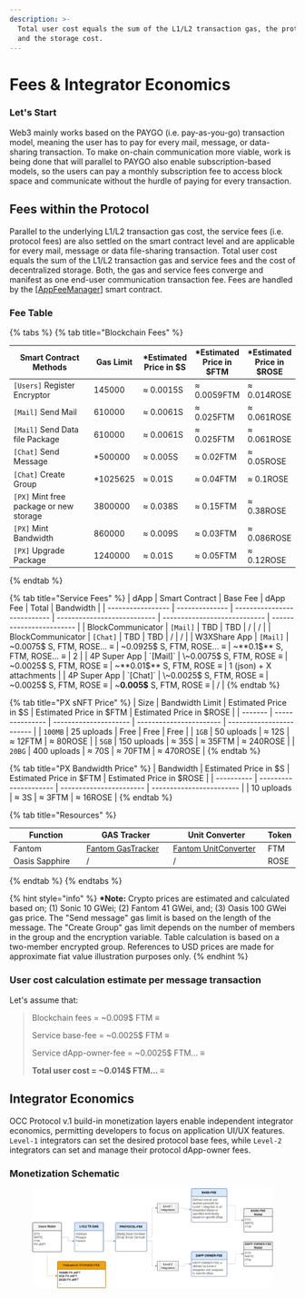 ```yaml
---
description: >-
  Total user cost equals the sum of the L1/L2 transaction gas, the protocol fee
  and the storage cost.
---
```


# Fees & Integrator Economics

### Let's Start

Web3 mainly works based on the PAYGO (i.e. pay-as-you-go) transaction model, meaning the user has to pay for every mail, message, or data-sharing transaction. To make on-chain communication more viable, work is being done that will parallel to PAYGO also enable subscription-based models, so the users can pay a monthly subscription fee to access block space and communicate without the hurdle of paying for every transaction.

## Fees within the Protocol

Parallel to the underlying L1/L2 transaction gas cost, the service fees (i.e. protocol fees) are also settled on the smart contract level and are applicable for every mail, message or data file-sharing transaction. Total user cost equals the sum of the L1/L2 transaction gas and service fees and the cost of decentralized storage. Both, the gas and service fees converge and manifest as one end-user communication transaction fee. Fees are handled by the \[[AppFeeManager](architecture-by-layers/occ-protocol-v.1.md#appfeemanager-smart-contract)] smart contract.&#x20;

### Fee Table

{% tabs %}
{% tab title="Blockchain Fees" %}
<table><thead><tr><th width="219.66666666666663">Smart Contract Methods</th><th>Gas Limit</th><th>*Estimated Price in $S</th><th>*Estimated Price in $FTM</th><th>*Estimated Price in $ROSE</th></tr></thead><tbody><tr><td><code>[Users]</code> Register Encryptor</td><td>145000</td><td>≈ 0.0015S</td><td>≈ 0.0059FTM</td><td>≈ 0.014ROSE</td></tr><tr><td><code>[Mail]</code> Send Mail</td><td>610000</td><td>≈ 0.0061S</td><td>≈ 0.025FTM</td><td>≈ 0.061ROSE</td></tr><tr><td><code>[Mail]</code> Send Data file Package</td><td>610000</td><td>≈ 0.0061S</td><td>≈ 0.025FTM</td><td>≈ 0.061ROSE</td></tr><tr><td><code>[Chat]</code> Send Message</td><td>*500000</td><td>≈ 0.005S</td><td>≈ 0.02FTM</td><td>≈ 0.05ROSE</td></tr><tr><td><code>[Chat]</code> Create Group</td><td>*1025625</td><td>≈ 0.01S</td><td>≈ 0.04FTM</td><td>≈ 0.1ROSE</td></tr><tr><td><code>[PX]</code> Mint free package or new storage</td><td>3800000</td><td>≈ 0.038S</td><td>≈ 0.15FTM</td><td>≈ 0.38ROSE</td></tr><tr><td><code>[PX]</code> Mint Bandwidth</td><td>860000</td><td>≈ 0.009S</td><td>≈ 0.03FTM</td><td>≈ 0.086ROSE</td></tr><tr><td><code>[PX]</code> Upgrade Package</td><td>1240000</td><td>≈ 0.01S</td><td>≈ 0.05FTM</td><td>≈ 0.12ROSE</td></tr></tbody></table>
{% endtab %}

{% tab title="Service Fees" %}
| dApp              | Smart Contract | Base Fee                    | dApp Fee                    | Total                        | Bandwidth                |
| ----------------- | -------------- | --------------------------- | --------------------------- | ---------------------------- | ------------------------ |
| BlockCommunicator | `[Mail]`       | TBD                         | TBD                         | /                            | /                        |
| BlockCommunicator | `[Chat]`       | TBD                         | TBD                         | /                            | /                        |
| W3XShare App      | `[Mail]`       | \~0.0075$ S, FTM, ROSE... ≡ | \~0.0925$ S, FTM, ROSE... ≡ | \~**0.1$** S, FTM, ROSE... ≡ | 2                        |
| 4P Super App      | `[Mail]`       | \~0.0075$ S, FTM, ROSE ≡    | \~0.0025$ S, FTM, ROSE ≡    | \~**0.01$** S, FTM, ROSE ≡   | 1 (json) + X attachments |
| 4P Super App      | `[Chat]`       | \~0.0025$ S, FTM, ROSE ≡    | \~0.0025$ S, FTM, ROSE ≡    | \~**0.005$** S, FTM, ROSE ≡  | /                        |
{% endtab %}

{% tab title="PX sNFT Price" %}
| Size    | Bandwidth Limit | Estimated Price in $S | Estimated Price in $FTM | Estimated Price in $ROSE |
| ------- | --------------- | --------------------- | ----------------------- | ------------------------ |
| `100MB` | 25 uploads      | Free                  | Free                    | Free                     |
| `1GB`   | 50 uploads      | ≈ 12S                 | ≈ 12FTM                 | ≈ 80ROSE                 |
| `5GB`   | 150 uploads     | ≈ 35S                 | ≈ 35FTM                 | ≈ 240ROSE                |
| `20BG`  | 400 uploads     | ≈ 70S                 | ≈ 70FTM                 | ≈ 470ROSE                |
{% endtab %}

{% tab title="PX Bandwidth Price" %}
| Bandwidth  | Estimated Price in $S | Estimated Price in $FTM | Estimated Price in $ROSE |
| ---------- | --------------------- | ----------------------- | ------------------------ |
| 10 uploads | ≈ 3S                  | ≈ 3FTM                  | ≈ 16ROSE                 |
{% endtab %}

{% tab title="Resources" %}
<table><thead><tr><th width="163.66666666666663">Function</th><th width="196">GAS Tracker</th><th width="207">Unit Converter</th><th>Token</th></tr></thead><tbody><tr><td>Fantom</td><td><a href="https://ftmscan.com/gastracker">Fantom GasTracker</a></td><td><a href="https://ftmscan.com/unitconverter">Fantom UnitConverter</a></td><td>FTM</td></tr><tr><td>Oasis Sapphire</td><td>/</td><td>/</td><td>ROSE</td></tr></tbody></table>
{% endtab %}
{% endtabs %}

{% hint style="info" %}
**\*Note:** Crypto prices are estimated and calculated based on; (1) Sonic 10 GWei; (2) Fantom 41 GWei, and; (3) Oasis 100 GWei gas price. The "Send message" gas limit is based on the length of the message. The "Create Group" gas limit depends on the number of members in the group and the encryption variable. Table calculation is based on a two-member encrypted group. References to USD prices are made for approximate fiat value illustration purposes only.
{% endhint %}

### User cost calculation estimate per message transaction

Let's assume that:&#x20;

> Blockchain fees = \~0.009$ FTM ≡
>
> Service base-fee = \~0.0025$ FTM ≡
>
> Service dApp-owner-fee  = \~0.0025$ FTM... ≡
>
> **Total user cost = \~0.014$ FTM... ≡**

## Integrator Economics

OCC Protocol v.1 build-in monetization layers enable independent integrator economics, permitting developers to focus on application UI/UX features. `Level-1` integrators can set the desired protocol base fees, while `Level-2` integrators can set and manage their protocol dApp-owner fees.

### Monetization Schematic

<figure><img src="../.gitbook/assets/IMMU3-FEES-24.png" alt=""><figcaption></figcaption></figure>
